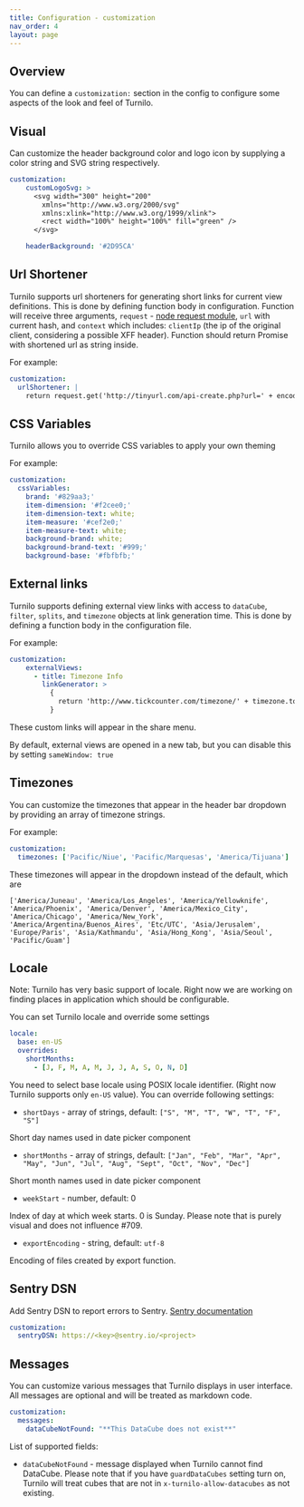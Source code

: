 ```yaml
---
title: Configuration - customization
nav_order: 4
layout: page
---
```


## Overview

You can define a `customization:` section in the config to configure some aspects of the look and feel of Turnilo.

## Visual

Can customize the header background color and logo icon by supplying a color string and SVG string respectively.

```yaml
customization:
    customLogoSvg: >
      <svg width="300" height="200"
        xmlns="http://www.w3.org/2000/svg"
        xmlns:xlink="http://www.w3.org/1999/xlink">
        <rect width="100%" height="100%" fill="green" />
      </svg>

    headerBackground: '#2D95CA'
```

## Url Shortener

Turnilo supports url shorteners for generating short links for current view definitions. This is done by defining function body in configuration.
Function will receive three arguments, `request` - [node request module](https://github.com/request/request-promise-native), `url` with current hash, and `context` which includes: `clientIp` (the ip of the original client, considering a possible XFF header). Function should return Promise with shortened url as string inside.



For example:

```yaml
customization:
  urlShortener: |
    return request.get('http://tinyurl.com/api-create.php?url=' + encodeURIComponent(url))
```

## CSS Variables

Turnilo allows you to override CSS variables to apply your own theming

For example:

```yaml
customization:
  cssVariables:
    brand: '#829aa3;'
    item-dimension: '#f2cee0;'
    item-dimension-text: white;
    item-measure: '#cef2e0;'
    item-measure-text: white;
    background-brand: white;
    background-brand-text: '#999;'
    background-base: '#fbfbfb;'
```

## External links

Turnilo supports defining external view links with access to `dataCube`, `filter`, `splits`, and `timezone` objects at link generation time.
This is done by defining a function body in the configuration file.

For example:

```yaml
customization:
    externalViews:
      - title: Timezone Info
        linkGenerator: >
          {
            return 'http://www.tickcounter.com/timezone/' + timezone.toString().toLowerCase().replace(/\//g, '-');
          }
```

These custom links will appear in the share menu.

By default, external views are opened in a new tab, but you can disable this by setting `sameWindow: true`

## Timezones

You can customize the timezones that appear in the header bar dropdown by providing an array of timezone strings.

For example:

```yaml
customization:
  timezones: ['Pacific/Niue', 'Pacific/Marquesas', 'America/Tijuana']
```

These timezones will appear in the dropdown instead of the default, which are

`['America/Juneau', 'America/Los_Angeles', 'America/Yellowknife', 'America/Phoenix', 'America/Denver', 'America/Mexico_City', 'America/Chicago', 'America/New_York', 'America/Argentina/Buenos_Aires', 'Etc/UTC',
'Asia/Jerusalem', 'Europe/Paris', 'Asia/Kathmandu', 'Asia/Hong_Kong', 'Asia/Seoul', 'Pacific/Guam']`

## Locale

Note: Turnilo has very basic support of locale. Right now we are working on finding places in application which should be configurable.

You can set Turnilo locale and override some settings

```yaml
locale:
  base: en-US
  overrides:
    shortMonths:
      - [J, F, M, A, M, J, J, A, S, O, N, D]
```

You need to select base locale using POSIX locale identifier. (Right now Turnilo supports only `en-US` value).
You can override following settings:

* `shortDays` - array of strings, default: `["S", "M", "T", "W", "T", "F", "S"]`

Short day names used in date picker component

* `shortMonths` - array of strings, default:  `["Jan", "Feb", "Mar", "Apr", "May", "Jun", "Jul", "Aug", "Sept", "Oct", "Nov", "Dec"]`

Short month names used in date picker component
  
* `weekStart` - number, default: 0

Index of day at which week starts. 0 is Sunday. Please note that is purely visual and does not influence #709.
  
* `exportEncoding` - string, default: `utf-8`

Encoding of files created by export function.


## Sentry DSN

Add Sentry DSN to report errors to Sentry. [Sentry documentation](https://docs.sentry.io/platforms/javascript/?platform=browsernpm)

```yaml
customization:
  sentryDSN: https://<key>@sentry.io/<project>
```

## Messages

You can customize various messages that Turnilo displays in user interface. 
All messages are optional and will be treated as markdown code.

```yaml
customization:
  messages:
    dataCubeNotFound: "**This DataCube does not exist**"
```

List of supported fields:

- `dataCubeNotFound` - message displayed when Turnilo cannot find DataCube. 
Please note that if you have `guardDataCubes` setting turn on, Turnilo will treat cubes that are not in `x-turnilo-allow-datacubes` as not existing.
